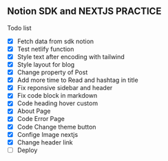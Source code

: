 ## Notion SDK and NEXTJS PRACTICE

Todo list
- [x] Fetch data from sdk notion
- [x] Test netlify function
- [x] Style text after encoding with tailwind 
- [x] Style layout for blog
- [x] Change property of Post
- [x] Add more time to Read and hashtag in title
- [x] Fix reponsive sidebar and header
- [x] Fix code block in markdown
- [x] Code heading hover custom
- [x] About Page
- [x] Code Error Page
- [x] Code Change theme button
- [x] Confige Image nextjs
- [x] Change header link
- [ ] Deploy
